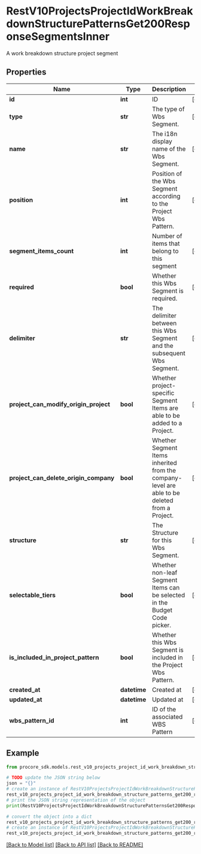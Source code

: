 # RestV10ProjectsProjectIdWorkBreakdownStructurePatternsGet200ResponseSegmentsInner

A work breakdown structure project segment

## Properties

Name | Type | Description | Notes
------------ | ------------- | ------------- | -------------
**id** | **int** | ID | [optional] 
**type** | **str** | The type of Wbs Segment. | [optional] 
**name** | **str** | The i18n display name of the Wbs Segment. | [optional] 
**position** | **int** | Position of the Wbs Segment according to the Project Wbs Pattern. | [optional] 
**segment_items_count** | **int** | Number of items that belong to this segment | [optional] 
**required** | **bool** | Whether this Wbs Segment is required. | [optional] 
**delimiter** | **str** | The delimiter between this Wbs Segment and the subsequent Wbs Segment. | [optional] 
**project_can_modify_origin_project** | **bool** | Whether project-specific Segment Items are able to be added to a Project. | [optional] 
**project_can_delete_origin_company** | **bool** | Whether Segment Items inherited from the company-level are able to be deleted from a Project. | [optional] 
**structure** | **str** | The Structure for this Wbs Segment. | [optional] 
**selectable_tiers** | **bool** | Whether non-leaf Segment Items can be selected in the Budget Code picker. | [optional] 
**is_included_in_project_pattern** | **bool** | Whether this Wbs Segment is included in the Project Wbs Pattern. | [optional] 
**created_at** | **datetime** | Created at | [optional] 
**updated_at** | **datetime** | Updated at | [optional] 
**wbs_pattern_id** | **int** | ID of the associated WBS Pattern | [optional] 

## Example

```python
from procore_sdk.models.rest_v10_projects_project_id_work_breakdown_structure_patterns_get200_response_segments_inner import RestV10ProjectsProjectIdWorkBreakdownStructurePatternsGet200ResponseSegmentsInner

# TODO update the JSON string below
json = "{}"
# create an instance of RestV10ProjectsProjectIdWorkBreakdownStructurePatternsGet200ResponseSegmentsInner from a JSON string
rest_v10_projects_project_id_work_breakdown_structure_patterns_get200_response_segments_inner_instance = RestV10ProjectsProjectIdWorkBreakdownStructurePatternsGet200ResponseSegmentsInner.from_json(json)
# print the JSON string representation of the object
print(RestV10ProjectsProjectIdWorkBreakdownStructurePatternsGet200ResponseSegmentsInner.to_json())

# convert the object into a dict
rest_v10_projects_project_id_work_breakdown_structure_patterns_get200_response_segments_inner_dict = rest_v10_projects_project_id_work_breakdown_structure_patterns_get200_response_segments_inner_instance.to_dict()
# create an instance of RestV10ProjectsProjectIdWorkBreakdownStructurePatternsGet200ResponseSegmentsInner from a dict
rest_v10_projects_project_id_work_breakdown_structure_patterns_get200_response_segments_inner_from_dict = RestV10ProjectsProjectIdWorkBreakdownStructurePatternsGet200ResponseSegmentsInner.from_dict(rest_v10_projects_project_id_work_breakdown_structure_patterns_get200_response_segments_inner_dict)
```
[[Back to Model list]](../README.md#documentation-for-models) [[Back to API list]](../README.md#documentation-for-api-endpoints) [[Back to README]](../README.md)


